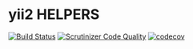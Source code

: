 # yii2 HELPERS

[![Build Status](http://ci.andmemasin.eu/api/v1/teams/main/pipelines/helpers/jobs/run-tests/badge)](http://ci.andmemasin.eu/teams/main/pipelines/helpers)
[![Scrutinizer Code Quality](https://scrutinizer-ci.com/g/TonisOrmisson/yii2-helpers/badges/quality-score.png?b=master)](https://scrutinizer-ci.com/g/TonisOrmisson/yii2-helpers/?branch=master)
[![codecov](https://codecov.io/gh/TonisOrmisson/yii2-helpers/branch/master/graph/badge.svg)](https://codecov.io/gh/TonisOrmisson/yii2-helpers)